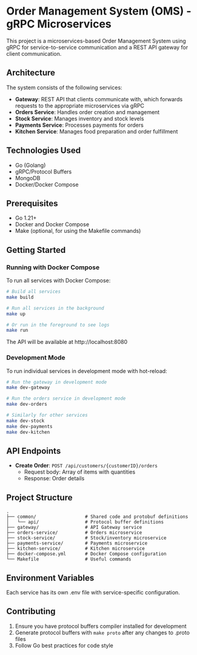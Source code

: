 # Order Management System (OMS) - gRPC Microservices

This project is a microservices-based Order Management System using gRPC for service-to-service communication and a REST API gateway for client communication.

## Architecture

The system consists of the following services:

- **Gateway**: REST API that clients communicate with, which forwards requests to the appropriate microservices via gRPC
- **Orders Service**: Handles order creation and management
- **Stock Service**: Manages inventory and stock levels
- **Payments Service**: Processes payments for orders
- **Kitchen Service**: Manages food preparation and order fulfillment

## Technologies Used

- Go (Golang)
- gRPC/Protocol Buffers
- MongoDB
- Docker/Docker Compose

## Prerequisites

- Go 1.21+
- Docker and Docker Compose
- Make (optional, for using the Makefile commands)

## Getting Started

### Running with Docker Compose

To run all services with Docker Compose:

```bash
# Build all services
make build

# Run all services in the background
make up

# Or run in the foreground to see logs
make run
```

The API will be available at http://localhost:8080

### Development Mode

To run individual services in development mode with hot-reload:

```bash
# Run the gateway in development mode
make dev-gateway

# Run the orders service in development mode
make dev-orders

# Similarly for other services
make dev-stock
make dev-payments
make dev-kitchen
```

## API Endpoints

- **Create Order**: `POST /api/customers/{customerID}/orders`
  - Request body: Array of items with quantities
  - Response: Order details

## Project Structure

```
.
├── common/                  # Shared code and protobuf definitions
│   └── api/                 # Protocol buffer definitions
├── gateway/                 # API Gateway service
├── orders-service/          # Orders microservice
├── stock-service/           # Stock/inventory microservice
├── payments-service/        # Payments microservice
├── kitchen-service/         # Kitchen microservice
├── docker-compose.yml       # Docker Compose configuration
└── Makefile                 # Useful commands
```

## Environment Variables

Each service has its own .env file with service-specific configuration.

## Contributing

1. Ensure you have protocol buffers compiler installed for development
2. Generate protocol buffers with `make proto` after any changes to .proto files
3. Follow Go best practices for code style 